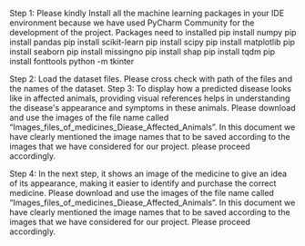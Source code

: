Step 1: Please kindly Install all the machine learning packages in your IDE environment because we have used PyCharm Community for the development of the project.
Packages need to installed
pip install numpy
pip install pandas
pip install scikit-learn
pip install scipy
pip install matplotlib
pip install seaborn
pip install missingno
pip install shap
pip install tqdm
pip install fonttools
python -m tkinter

Step 2: Load the dataset files. Please cross check with path of the files and the names of the dataset. 
Step 3: To display how a predicted disease looks like in affected animals, providing visual references helps in understanding the disease's appearance and symptoms in these animals. Please download and use the images of the file name called “Images_files_of_medicines_Diease_Affected_Animals”. In this document we have clearly mentioned the image names that  to be saved according to the images that we have considered for our project. please proceed accordingly.

Step 4: In the next step, it shows an image of the medicine to give an idea of its appearance, making it easier to identify and purchase the correct medicine. Please download and use the images of the file name called “Images_files_of_medicines_Diease_Affected_Animals”. In this document we have clearly mentioned the image names that to be saved according to the images that we have considered for our project. Please proceed accordingly.



